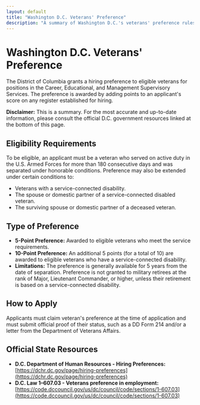 ```yaml
---
layout: default
title: "Washington D.C. Veterans' Preference"
description: "A summary of Washington D.C.'s veterans' preference rules for public employment."
---
```


# Washington D.C. Veterans' Preference

The District of Columbia grants a hiring preference to eligible veterans for positions in the Career, Educational, and Management Supervisory Services. The preference is awarded by adding points to an applicant's score on any register established for hiring.

**Disclaimer:** This is a summary. For the most accurate and up-to-date information, please consult the official D.C. government resources linked at the bottom of this page.

## Eligibility Requirements

To be eligible, an applicant must be a veteran who served on active duty in the U.S. Armed Forces for more than 180 consecutive days and was separated under honorable conditions. Preference may also be extended under certain conditions to:
*   Veterans with a service-connected disability.
*   The spouse or domestic partner of a service-connected disabled veteran.
*   The surviving spouse or domestic partner of a deceased veteran.

## Type of Preference

*   **5-Point Preference:** Awarded to eligible veterans who meet the service requirements.
*   **10-Point Preference:** An additional 5 points (for a total of 10) are awarded to eligible veterans who have a service-connected disability.
*   **Limitations:** The preference is generally available for 5 years from the date of separation. Preference is not granted to military retirees at the rank of Major, Lieutenant Commander, or higher, unless their retirement is based on a service-connected disability.

## How to Apply

Applicants must claim veteran's preference at the time of application and must submit official proof of their status, such as a DD Form 214 and/or a letter from the Department of Veterans Affairs.

## Official State Resources

*   **D.C. Department of Human Resources - Hiring Preferences:** [https://dchr.dc.gov/page/hiring-preferences](https://dchr.dc.gov/page/hiring-preferences)
*   **D.C. Law 1–607.03 - Veterans preference in employment:** [https://code.dccouncil.gov/us/dc/council/code/sections/1-607.03](https://code.dccouncil.gov/us/dc/council/code/sections/1-607.03)
